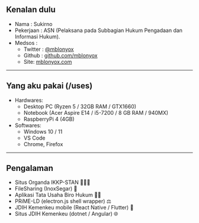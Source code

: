 ## Kenalan dulu

- Nama : Sukirno
- Pekerjaan : ASN (Pelaksana pada Subbagian Hukum Pengadaan dan Informasi
  Hukum).
- Medsos :
  - Twitter : [@mblonyox](https://twitter.com/mblonyox)
  - Github : [github.com/mblonyox](https://github.com/mblonyox)
  - Site: [mblonyox.com](https://mblonyox.com)

---

## Yang aku pakai (/uses)

- Hardwares:
  - Desktop PC (Ryzen 5 / 32GB RAM / GTX1660)
  - Notebook (Acer Aspire E14 / i5-7200 / 8 GB RAM / 940MX)
  - RaspberryPi 4 (4GB)
- Softwares:
  - Windows 10 / 11
  - VS Code
  - Chrome, Firefox

---

## Pengalaman

- Situs Organda IKKP-STAN 👨🏻‍🎓
- FileSharing (InoxSegar) 🤫
- Aplikasi Tata Usaha Biro Hukum 🧑‍💼
- PRiME-LD (electron.js shell wrapper) ⚖️
- JDIH Kemenkeu mobile (React Native / Flutter) 📱
- Situs JDIH Kemenkeu (dotnet / Angular) 🌐
